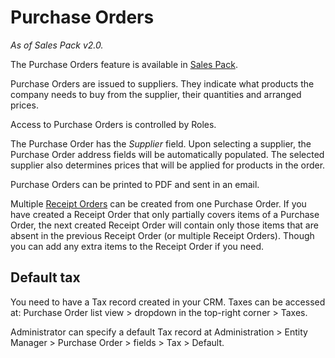 # Purchase Orders

*As of Sales Pack v2.0.*

The Purchase Orders feature is available in [Sales Pack](https://www.espocrm.com/extensions/sales-pack/).

Purchase Orders are issued to suppliers. They indicate what products the company needs to buy from the supplier, their quantities and arranged prices.

Access to Purchase Orders is controlled by Roles.

The Purchase Order has the *Supplier* field. Upon selecting a supplier, the Purchase Order address fields will be automatically populated. The selected supplier also determines prices that will be applied for products in the order.

Purchase Orders can be printed to PDF and sent in an email.

Multiple [Receipt Orders](receipt-orders.md) can be created from one Purchase Order. If you have created a Receipt Order that only partially covers items of a Purchase Order, the next created Receipt Order will contain only those items that are absent in the previous Receipt Order (or multiple Receipt Orders). Though you can add any extra items to the Receipt Order if you need.


## Default tax

You need to have a Tax record created in your CRM. Taxes can be accessed at: Purchase Order list view > dropdown in the top-right corner > Taxes.

Administrator can specify a default Tax record at Administration > Entity Manager > Purchase Order > fields > Tax > Default.
